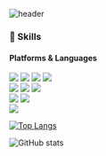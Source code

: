 ![header](https://capsule-render.vercel.app/api?type=waving&color=auto&height=300&section=header&text=yonlog&fontSize=90&animation=fadeIn&fontAlignY=30&desc=Hi%20there👋%20I'm%20Yongje%20Shin!&descAlignY=51&descAlign=60)

### 💪 Skills
#### Platforms & Languages
<p>
  <img src="https://img.shields.io/badge/java-007396?style=for-the-badge&logo=java&logoColor=white">
  <img src="https://img.shields.io/badge/spring-6DB33F?style=for-the-badge&logo=spring&logoColor=white">
  <img src="https://img.shields.io/badge/springboot-6DB33F?style=for-the-badge&logo=springboot&logoColor=white">
  <img src="https://img.shields.io/badge/gradle-02303A?style=for-the-badge&logo=gradle&logoColor=white">
  <br>
  <img src="https://img.shields.io/badge/HTML5-E34F26?style=for-the-badge&logo=HTML5&logoColor=white">
 <!-- <img src="https://img.shields.io/badge/CSS3-1572B6?style=for-the-badge&logo=CSS3&logoColor=white"> -->
  <img src="https://img.shields.io/badge/JavaScript-F7DF1E?style=for-the-badge&logo=JavaScript&logoColor=white">
  <img src="https://img.shields.io/badge/jQuery-0769AD?style=for-the-badge&logo=jQuery&logoColor=white">
 <!-- <img src="https://img.shields.io/badge/Bootstrap-7952B3?style=for-the-badge&logo=Bootstrap&logoColor=white"> -->
  <br>
  <img src="https://img.shields.io/badge/MySQL-4479A1?style=for-the-badge&logo=MySQL&logoColor=white">
  <img src="https://img.shields.io/badge/MariaDB-003545?style=for-the-badge&logo=MariaDB&logoColor=white">
  <br>
  <img src="https://img.shields.io/badge/Docker-2496ED?style=for-the-badge&logo=Docker&logoColor=white">
  <br>
<!-- <img src="https://img.shields.io/badge/Elasticsearch-005571?style=for-the-badge&logo=Elasticsearch&logoColor=white"> -->
</P>

[![Top Langs](https://github-readme-stats.vercel.app/api/top-langs/?username=yongje93&layout=compact)](https://github.com/anuraghazra/github-readme-stats)

![GitHub stats](https://github-readme-stats.vercel.app/api?username=yongje93&show_icons=true&theme=vue&count_private=true&custom_title=My%20GitHub%20Stats%20%F0%9F%91%A8%F0%9F%8F%BB%E2%80%8D%F0%9F%92%BB)
